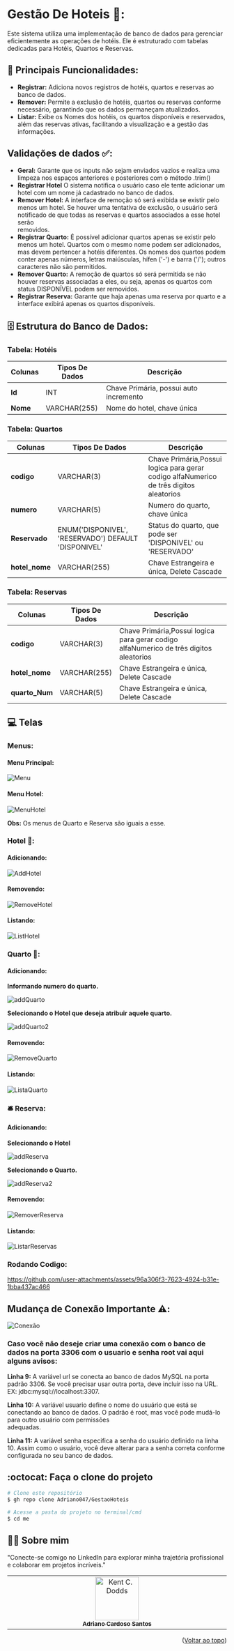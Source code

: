 <a id="readme-top"></a>
# Gestão De Hoteis 🏨:
Este sistema utiliza uma implementação de banco de dados para gerenciar eficientemente as operações de hotéis. Ele é estruturado com tabelas dedicadas para Hotéis, Quartos e Reservas.

## 🔧 Principais Funcionalidades: 
 - **Registrar:** Adiciona novos registros de hotéis, quartos e reservas ao banco de dados.
 - **Remover:** Permite a exclusão de hotéis, quartos ou reservas conforme necessário, garantindo que os dados permaneçam atualizados.
 - **Listar:** Exibe os Nomes dos hotéis, os quartos disponíveis e reservados, além das reservas ativas, facilitando a visualização e a gestão das informações.

## Validações de dados ✅:
- **Geral:** Garante que os inputs não sejam enviados vazios e realiza uma limpeza nos espaços anteriores e posteriores com o método .trim()
- **Registrar Hotel** O sistema notifica o usuário caso ele tente adicionar um hotel com um nome já cadastrado no banco de dados.
- **Remover Hotel:** A interface de remoção só será exibida se existir pelo menos um hotel. Se houver uma tentativa de exclusão, o usuário será notificado de que todas as reservas e quartos associados a esse hotel serão  
    removidos.
- **Registrar Quarto:**  É possível adicionar quartos apenas se existir pelo menos um hotel. Quartos com o mesmo nome podem ser adicionados, mas devem pertencer a hotéis diferentes. Os nomes dos quartos podem conter apenas números, letras maiúsculas, hífen ('-') e barra ('/'); outros caracteres não são permitidos.
- **Remover Quarto:** A remoção de quartos só será permitida se não houver reservas associadas a eles, ou seja, apenas os quartos com status DISPONÍVEL podem ser removidos.
- **Registrar Reserva:** Garante que haja apenas uma reserva por quarto e a interface exibirá apenas os quartos disponíveis.

## 🗄️ Estrutura do Banco de Dados:
###  Tabela: Hotéis
| Colunas  |  Tipos De Dados  |  Descrição             |
|----------| ---------------- |------------------------|
| **Id**   |       INT        |  Chave Primária, possui auto incremento             |
| **Nome** |  VARCHAR(255)    |  Nome do hotel, chave única                   |

### Tabela: Quartos
| Colunas  |  Tipos De Dados  |  Descrição             |
|----------| ---------------- |------------------------|
| **codigo**     |   VARCHAR(3)          | Chave Primária,Possui logica para gerar codigo alfaNumerico de três digitos aleatorios  |
| **numero**     |  VARCHAR(5)   |  Numero do quarto, chave única                      | 
| **Reservado**  |  ENUM('DISPONIVEL', 'RESERVADO') DEFAULT 'DISPONIVEL'        | Status do quarto, que pode ser 'DISPONIVEL' ou 'RESERVADO'            |
| **hotel_nome** |  VARCHAR(255)   |   Chave Estrangeira e única, Delete Cascade                    |

### Tabela: Reservas
| Colunas  |  Tipos De Dados  |  Descrição             |
|----------| ---------------- |------------------------|
| **codigo**     |  VARCHAR(3)      |  Chave Primária,Possui logica para gerar codigo alfaNumerico de três digitos aleatorios |
| **hotel_nome** |  VARCHAR(255)    |  Chave Estrangeira e única, Delete Cascade                      |
| **quarto_Num** |  VARCHAR(5)     |  Chave Estrangeira e única, Delete Cascade                      |

## 💻 Telas
### Menus:
   #### Menu Principal:
   ![Menu](https://github.com/user-attachments/assets/6ada155f-47d2-49ad-b41d-6160db3496f3)
   #### Menu Hotel:
   ![MenuHotel](https://github.com/user-attachments/assets/ab2df1ec-207c-442e-b445-6c05d3fc288a)
   
   **Obs:** Os menus de Quarto e Reserva são iguais a esse.
### Hotel 🚪:
   #### Adicionando: 
   ![AddHotel](https://github.com/user-attachments/assets/3f35f3af-dec8-40e7-b473-494018f0d005)
   #### Removendo:
   ![RemoveHotel](https://github.com/user-attachments/assets/6f3a21ac-7d39-4b78-94e0-29c3254a3351)
   #### Listando:
   ![ListHotel](https://github.com/user-attachments/assets/8f6bd535-ba24-4908-8e7e-1c5d88704155)

### Quarto 🔑:
   #### Adicionando:
   **Informando numero do quarto.**
   
   ![addQuarto](https://github.com/user-attachments/assets/d3b16b6b-7e71-459a-a731-bcf416dd73aa)
   
   **Selecionando o Hotel que deseja atribuir aquele quarto.**
   
   ![addQuarto2](https://github.com/user-attachments/assets/1e0048fb-4544-4122-9b10-abef8665cdf4)
   #### Removendo: 
   ![RemoveQuarto](https://github.com/user-attachments/assets/82367a00-2871-4c74-9399-a302a1b37dbd)
   #### Listando:
   ![ListaQuarto](https://github.com/user-attachments/assets/cb23cccb-5232-4045-a800-5a294c01a705)


### 🛎️ Reserva:
   #### Adicionando: 
   **Selecionando o Hotel**
   
   ![addReserva](https://github.com/user-attachments/assets/49df026d-3d72-48fa-863a-f3b722cee14b)

   **Selecionando o Quarto.**
   
   ![addReserva2](https://github.com/user-attachments/assets/8ebffd6f-0780-4916-a9a1-edf24dd06e70)
   #### Removendo:
   ![RemoverReserva](https://github.com/user-attachments/assets/6833e18d-b53a-486d-9895-5af4baf332b2)
   #### Listando:
   ![ListarReservas](https://github.com/user-attachments/assets/7ba70ce1-587b-4538-bf1c-a6dfbd4e7b5e)

### Rodando Codigo:
https://github.com/user-attachments/assets/96a306f3-7623-4924-b31e-1bba437ac466

## Mudança de Conexão Importante ⚠️:
![Conexão](https://github.com/user-attachments/assets/a363d006-5b52-4269-9357-1258e12620ea)

### Caso você não deseje criar uma conexão com o banco de dados na porta 3306 com o usuario e senha root vai aqui alguns avisos: 
**Linha 9:** A variável url se conecta ao banco de dados MySQL na porta padrão 3306. Se você precisar usar outra porta, deve incluir isso na URL. EX: jdbc:mysql://localhost:3307.

**Linha 10:** A variável usuario define o nome do usuário que está se conectando ao banco de dados. O padrão é root, mas você pode mudá-lo para outro usuário com permissões  
adequadas.

**Linha 11:** A variável senha especifica a senha do usuário definido na linha 10. Assim como o usuário, você deve alterar para a senha correta conforme configurada no seu banco de dados.

## :octocat: Faça o clone do projeto

```bash
# Clone este repositório
$ gh repo clone Adriano047/GestaoHoteis

# Acesse a pasta do projeto no terminal/cmd
$ cd me

```


## 👨‍🔧 Sobre mim
"Conecte-se comigo no LinkedIn para explorar minha trajetória profissional e colaborar em projetos incríveis."
<table>
  <tbody>
    <tr>
      <td align="center" valign="top" width="14.28%"><a href="https://www.linkedin.com/in/cardosodev047/"><img src="https://media.licdn.com/dms/image/v2/D4D03AQFRff9YjluTHQ/profile-displayphoto-shrink_400_400/profile-displayphoto-shrink_400_400/0/1713879990636?e=2147483647&v=beta&t=AIThEkfC267uJ_bVz5bpXdPbuvQlDzdWdeb4JgeSkxQ" width="100px;" alt="Kent C. Dodds"/><br /><sub><b>Adriano Cardoso Santos</b></sub></a><br />
    </tr>
  </tbody>
</table>

<p align="right">(<a href="#readme-top">Voltar ao topo</a>)</p>
